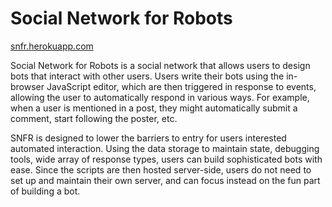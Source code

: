 # Social Network for Robots

[snfr.herokuapp.com](http://snfr.herokuapp.com)

Social Network for Robots is a social network that allows users to design bots that interact with other users. Users write their bots using the in-browser JavaScript editor, which are then triggered in response to events, allowing the user to automatically respond in various ways. For example, when a user is mentioned in a post, they might automatically submit a comment, start following the poster, etc.

SNFR is designed to lower the barriers to entry for users interested automated interaction. Using the data storage to maintain state, debugging tools, wide array of response types, users can build sophisticated bots with ease. Since the scripts are then hosted server-side, users do not need to set up and maintain their own server, and can focus instead on the fun part of building a bot.
